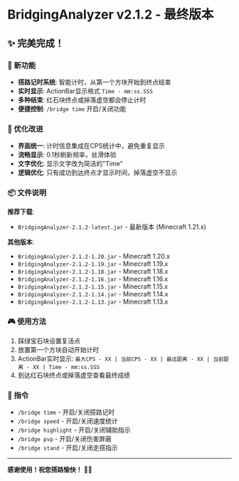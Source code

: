 # BridgingAnalyzer v2.1.2 - 最终版本

## ✨ 完美完成！

### 🎯 新功能
- **搭路记时系统**: 智能计时，从第一个方块开始到终点结束
- **实时显示**: ActionBar显示格式 `Time - mm:ss.SSS`
- **多种结束**: 红石块终点或掉落虚空都会停止计时
- **便捷控制**: `/bridge time` 开启/关闭功能

### 🚀 优化改进
- **界面统一**: 计时信息集成在CPS统计中，避免重复显示
- **流畅显示**: 0.1秒刷新频率，丝滑体验
- **文字优化**: 显示文字改为简洁的"Time"
- **逻辑优化**: 只有成功到达终点才显示时间，掉落虚空不显示

### 📦 文件说明

**推荐下载**:
- `BridgingAnalyzer-2.1.2-latest.jar` - 最新版本 (Minecraft 1.21.x)

**其他版本**:
- `BridgingAnalyzer-2.1.2-1.20.jar` - Minecraft 1.20.x
- `BridgingAnalyzer-2.1.2-1.19.jar` - Minecraft 1.19.x
- `BridgingAnalyzer-2.1.2-1.18.jar` - Minecraft 1.18.x
- `BridgingAnalyzer-2.1.2-1.16.jar` - Minecraft 1.16.x
- `BridgingAnalyzer-2.1.2-1.15.jar` - Minecraft 1.15.x
- `BridgingAnalyzer-2.1.2-1.14.jar` - Minecraft 1.14.x
- `BridgingAnalyzer-2.1.2-1.13.jar` - Minecraft 1.13.x

### 🎮 使用方法
1. 踩绿宝石块设置复活点
2. 放置第一个方块自动开始计时
3. ActionBar实时显示: `最大CPS - XX | 当前CPS - XX | 最远距离 - XX | 当前距离 - XX | Time - mm:ss.SSS`
4. 到达红石块终点或掉落虚空查看最终成绩

### 🔧 指令
- `/bridge time` - 开启/关闭搭路记时
- `/bridge speed` - 开启/关闭速度统计
- `/bridge highlight` - 开启/关闭辅助指示
- `/bridge pvp` - 开启/关闭伤害屏蔽
- `/bridge stand` - 开启/关闭走搭指示

---
**感谢使用！祝您搭路愉快！** 🌉✨